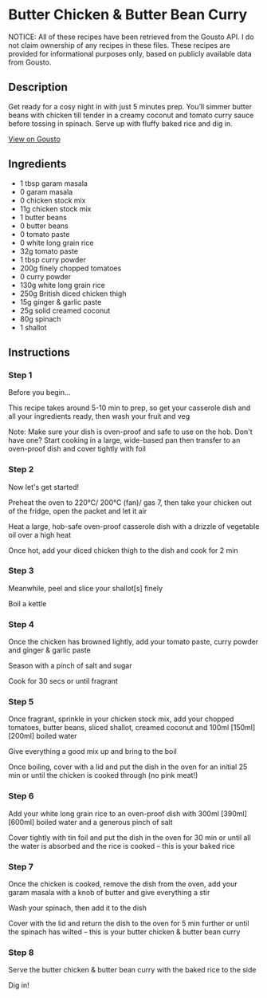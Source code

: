 # Butter Chicken & Butter Bean Curry

NOTICE: All of these recipes have been retrieved from the Gousto API. I do not claim ownership of any recipes in these files. These recipes are provided for informational purposes only, based on publicly available data from Gousto.

## Description

Get ready for a cosy night in with just 5 minutes prep. You’ll simmer butter beans with chicken till tender in a creamy coconut and tomato curry sauce before tossing in spinach. Serve up with fluffy baked rice and dig in.


[View on Gousto](https://www.gousto.co.uk/recipes/cookbook/butter-chicken-butter-bean-curry)

## Ingredients

- 1 tbsp garam masala
- 0 garam masala
- 0 chicken stock mix
- 11g chicken stock mix
- 1 butter beans
- 0 butter beans
- 0 tomato paste
- 0 white long grain rice
- 32g tomato paste
- 1 tbsp curry powder 
- 200g finely chopped tomatoes
- 0 curry powder
- 130g white long grain rice
- 250g British diced chicken thigh
- 15g ginger & garlic paste
- 25g solid creamed coconut
- 80g spinach
- 1 shallot

## Instructions


### Step 1

Before you begin...

This recipe takes around 5-10 min<span class="text-danger"> </span>to prep, so get your casserole dish and all your ingredients ready, then wash your fruit and veg

Note: Make sure your dish is oven-proof and safe to use on the hob. Don't have one? Start cooking in a large, wide-based pan then transfer to an oven-proof dish and cover tightly with foil


### Step 2

Now let's get started!

Preheat the oven to 220°C/ 200°C (fan)/ gas 7, then take your chicken out of the fridge, open the packet and let it air

Heat a large, hob-safe oven-proof casserole dish with a drizzle of vegetable oil over a high heat

Once hot, add your diced chicken thigh to the dish and cook for 2 min


### Step 3

Meanwhile, peel and slice your shallot[s] finely

Boil a kettle


### Step 4

Once the chicken has browned lightly, add your tomato paste, curry powder and ginger & garlic paste

Season with a pinch of salt and sugar

Cook for 30 secs or until fragrant


### Step 5

Once fragrant, sprinkle in your chicken stock mix, add your chopped tomatoes, butter beans, sliced shallot, creamed coconut and 100ml <span class="text-purple">[150ml] </span><span class="text-danger">[200ml]</span> boiled water

Give everything a good mix up and bring to the boil

Once boiling, cover with a lid and put the dish in the oven for an initial 25 min or until the chicken is cooked through (no pink meat!)


### Step 6

Add your white long grain rice to an oven-proof dish with 300ml <span class="text-purple">[390ml]</span><span class="text-danger"> [600ml] </span>boiled water and a generous pinch of salt

Cover tightly with tin foil and put the dish in the oven for 30 min or until all the water is absorbed and the rice is cooked – this is your baked rice


### Step 7

Once the chicken is cooked, remove the dish from the oven, add your garam masala with a knob of butter and give everything a stir

Wash your spinach, then add it to the dish

Cover with the lid and return the dish to the oven for 5 min further or until the spinach has wilted – this is your butter chicken & butter bean curry

### Step 8

Serve the butter chicken & butter bean curry with the baked rice to the side

Dig in!

